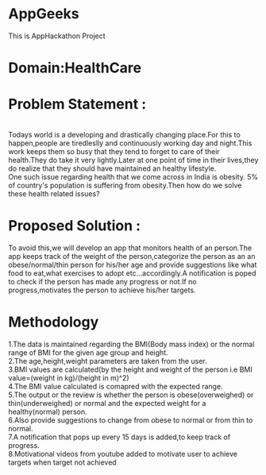 # AppGeeks
This is AppHackathon Project

# Domain:HealthCare

# Problem Statement :
  <br />Todays world is a developing and drastically changing place.For this to happen,people are tiredleslly and continuously working day and night.This work keeps them so busy that they tend to forget to care of their health.They do take it very lightly.Later at one point of time in their lives,they do realize that they should have maintained an healthy lifestyle.
  <br />One such issue regarding health that we come across in India is obesity. 5% of country's population is suffering from obesity.Then how do we solve these health related issues?
  
 # Proposed Solution :
To avoid this,we will develop an app that monitors health of an person.The app keeps track of the weight of the person,categorize the person as an an obese/normal/thin person for his/her age and provide suggestions like what food to eat,what exercises to adopt etc...accordingly.A notification is poped to check if the person has made any progress or not.If no progress,motivates the person to achieve his/her targets.

# Methodology
1.The data is maintained regarding the BMI(Body mass index) or the normal range of BMI for the given age group and height.
<br />2.The age,height,weight parameters are taken from the user.
<br />3.BMI values are calculated(by the height and weight of the person i.e BMI value=(weight in kg)/(height in m)^2)
<br />4.The BMI value calculated is comapred with the expected range.
<br />5.The output or the review is whether the person is obese(overweighed) or thin(underweighed) or normal and the expected weight for a healthy(normal) person.
<br />6.Also provide suggestions to change from obese to normal or from thin to normal.
<br />7.A notification that pops up every 15 days is added,to keep track of progress.
<br />8.Motivational videos from youtube added to motivate user to achieve targets when target not achieved

